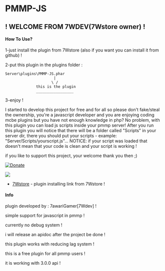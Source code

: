 

# PMMP-JS
## ! WELCOME FROM 7WDEV(7Wstore owner) !

#### How To Use?
1-just install the plugin from 7Wstore (also if you want you can install it from github) !

2-put this plugin in the plugins folder :
```
Server\plugins\PMMP-JS.phar
                      |
                     \ /
              this is the plugin
              _________________
```
3-enjoy !


I started to develop this project for free and for all so please don't fake/steal the ownership, you're a javascript developer and you are enjoying coding mcbe plugins but you have not enough knowledge in php?
No problem, with this plugin you can load js scripts inside your pmmp server!
After you run this plugin you will notice that there will be a folder called "Scripts" in your server dir, there you should put your scripts - example: "Server/Scripts/yourscript.js"...
NOTICE: if your script was loaded that doesn't mean that your code is clean and your script is working !

if you like to support this project, your welcome thank you then ;)

[![Donate](https://img.shields.io/badge/donate-PayPal-yellow.svg?style=flat-square)](https://paypal.me/AdeIssawe)

![](https://raw.githubusercontent.com/solo5star/HotAirBalloon/master/assets/image/HotAirBalloon.gif)

* [7Wstore](#) - plugin installing link from 7Wstore !


#### Info
plugin developed by : 7awariGamer[7Wdev] !

simple support for javascript in pmmp !

currently no debug system !

i will release an apidoc after the project be done !

this plugin works with reducing lag system !

this is a free plugin for all pmmp users !

it is working with 3.0.0 api !


